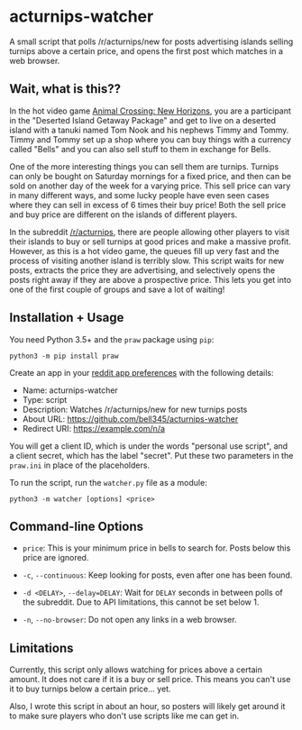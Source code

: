 acturnips-watcher
===

A small script that polls /r/acturnips/new for posts advertising islands selling turnips above a certain price, and opens the first post which matches in a web browser.

## Wait, what is this??

In the hot video game [Animal Crossing: New Horizons][acnh], you are a participant in the "Deserted Island Getaway Package" and get to live on a deserted island with a tanuki named Tom Nook and his nephews Timmy and Tommy. Timmy and Tommy set up a shop where you can buy things with a currency called "Bells" and you can also sell stuff to them in exchange for Bells.

One of the more interesting things you can sell them are turnips. Turnips can only be bought on Saturday mornings for a fixed price, and then can be sold on another day of the week for a varying price. This sell price can vary in many different ways, and some lucky people have even seen cases where they can sell in excess of 6 times their buy price! Both the sell price and buy price are different on the islands of different players.

In the subreddit [/r/acturnips][acturnips], there are people allowing other players to visit their islands to buy or sell turnips at good prices and make a massive profit. However, as this is a hot video game, the queues fill up very fast and the process of visiting another island is terribly slow. This script waits for new posts, extracts the price they are advertising, and selectively opens the posts right away if they are above a prospective price. This lets you get into one of the first couple of groups and save a lot of waiting!

## Installation + Usage

You need Python 3.5+ and the `praw` package using `pip`:

    python3 -m pip install praw

Create an app in your [reddit app preferences][app_prefs] with the following details:

- Name: acturnips-watcher
- Type: script
- Description: Watches /r/acturnips/new for new turnips posts
- About URL: https://github.com/bell345/acturnips-watcher
- Redirect URI: https://example.com/n/a

You will get a client ID, which is under the words "personal use script", and a client secret, which has the label "secret". Put these two parameters in the `praw.ini` in place of the placeholders.

To run the script, run the `watcher.py` file as a module:

    python3 -m watcher [options] <price>

## Command-line Options

- `price`: This is your minimum price in bells to search for. Posts below this price are ignored.

- `-c`, `--continuous`: Keep looking for posts, even after one has been found.

- `-d <DELAY>`, `--delay=DELAY`: Wait for `DELAY` seconds in between polls of the subreddit. Due to API limitations, this cannot be set below 1.

- `-n`, `--no-browser`: Do not open any links in a web browser.

## Limitations

Currently, this script only allows watching for prices above a certain amount. It does not care if it is a buy or sell price. This means you can't use it to buy turnips below a certain price... yet.

Also, I wrote this script in about an hour, so posters will likely get around it to make sure players who don't use scripts like me can get in.

[acnh]: https://www.animal-crossing.com/new-horizons/
[acturnips]: https://www.reddit.com/r/acturnips/
[app_prefs]: https://www.reddit.com/prefs/apps/